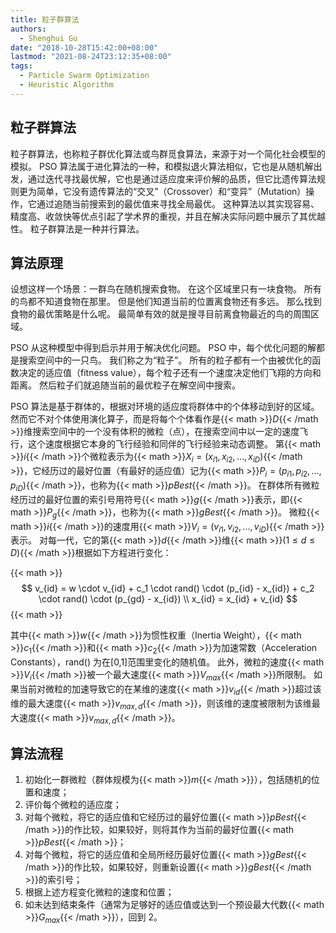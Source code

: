 ```yaml
---
title: 粒子群算法
authors:
  - Shenghui Gu
date: "2018-10-28T15:42:00+08:00"
lastmod: "2021-08-24T23:12:35+08:00"
tags:
  - Particle Swarm Optimization
  - Heuristic Algorithm
---
```


## 粒子群算法

粒子群算法，也称粒子群优化算法或鸟群觅食算法，来源于对一个简化社会模型的模拟。
PSO 算法属于进化算法的一种，和模拟退火算法相似，它也是从随机解出发，通过迭代寻找最优解，它也是通过适应度来评价解的品质，但它比遗传算法规则更为简单，它没有遗传算法的“交叉”（Crossover）和“变异”（Mutation）操作，它通过追随当前搜索到的最优值来寻找全局最优。
这种算法以其实现容易、精度高、收敛快等优点引起了学术界的重视，并且在解决实际问题中展示了其优越性。
粒子群算法是一种并行算法。

<!-- more -->

## 算法原理

设想这样一个场景：一群鸟在随机搜索食物。
在这个区域里只有一块食物。
所有的鸟都不知道食物在那里。
但是他们知道当前的位置离食物还有多远。
那么找到食物的最优策略是什么呢。
最简单有效的就是搜寻目前离食物最近的鸟的周围区域。

PSO 从这种模型中得到启示并用于解决优化问题。
PSO 中，每个优化问题的解都是搜索空间中的一只鸟。
我们称之为“粒子”。
所有的粒子都有一个由被优化的函数决定的适应值（fitness value），每个粒子还有一个速度决定他们飞翔的方向和距离。
然后粒子们就追随当前的最优粒子在解空间中搜索。

PSO 算法是基于群体的，根据对环境的适应度将群体中的个体移动到好的区域。
然而它不对个体使用演化算子，而是将每个个体看作是{{< math >}}$D${{< /math >}}维搜索空间中的一个没有体积的微粒（点），在搜索空间中以一定的速度飞行，这个速度根据它本身的飞行经验和同伴的飞行经验来动态调整。
第{{< math >}}$i${{< /math >}}个微粒表示为{{< math >}}$X_i = (x_{i1}, x_{i2}, ..., x_{iD})${{< /math >}}，它经历过的最好位置（有最好的适应值）记为{{< math >}}$P_i = (p_{i1}, p_{i2}, ..., p_{iD})${{< /math >}}，也称为{{< math >}}$pBest${{< /math >}}。
在群体所有微粒经历过的最好位置的索引号用符号{{< math >}}$g${{< /math >}}表示，即{{< math >}}$P_g${{< /math >}}，也称为{{< math >}}$gBest${{< /math >}}。
微粒{{< math >}}$i${{< /math >}}的速度用{{< math >}}$V_i = (v_{i1}, v_{i2}, ..., v_{iD})${{< /math >}}表示。
对每一代，它的第{{< math >}}$d${{< /math >}}维{{< math >}}$(1 ≤ d ≤ D)${{< /math >}}根据如下方程进行变化：

{{< math >}}
$$
v_{id} = w \cdot v_{id} + c_1 \cdot rand() \cdot (p_{id} - x_{id}) + c_2 \cdot rand() \cdot (p_{gd} - x_{id}) \\
x_{id} = x_{id} + v_{id}
$$
{{< math >}}

其中{{< math >}}$w${{< /math >}}为惯性权重（Inertia Weight），{{< math >}}$c_1${{< /math >}}和{{< math >}}$c_2${{< /math >}}为加速常数（Acceleration Constants），rand() 为在[0,1]范围里变化的随机值。
此外，微粒的速度{{< math >}}$V_i${{< /math >}}被一个最大速度{{< math >}}$V_{max}${{< /math >}}所限制。
如果当前对微粒的加速导致它的在某维的速度{{< math >}}$v_{id}${{< /math >}}超过该维的最大速度{{< math >}}$v_{max,d}${{< /math >}}，则该维的速度被限制为该维最大速度{{< math >}}$v_{max,d}${{< /math >}}。

## 算法流程

1. 初始化一群微粒（群体规模为{{< math >}}$m${{< /math >}}），包括随机的位置和速度；
2. 评价每个微粒的适应度；
3. 对每个微粒，将它的适应值和它经历过的最好位置{{< math >}}$pBest${{< /math >}}的作比较，如果较好，则将其作为当前的最好位置{{< math >}}$pBest${{< /math >}}；
4. 对每个微粒，将它的适应值和全局所经历最好位置{{< math >}}$gBest${{< /math >}}的作比较，如果较好，则重新设置{{< math >}}$gBest${{< /math >}}的索引号；
5. 根据上述方程变化微粒的速度和位置；
6. 如未达到结束条件（通常为足够好的适应值或达到一个预设最大代数{{< math >}}$G_{max}${{< /math >}}），回到 2。
